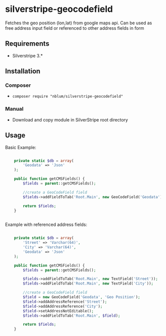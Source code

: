 # silverstripe-geocodefield

Fetches the geo position (lon,lat) from google maps api.
Can be used as free address input field or referenced to other address fields in form

## Requirements
* Silverstripe 3.*

## Installation
### Composer
* `composer require "nblum/silverstripe-geocodefield"`

### Manual
* Download and copy module in SilverStripe root directory

## Usage

Basic Example:

```php

    private static $db = array(
        'Geodata' => 'Json'
    );

    public function getCMSFields() {
        $fields = parent::getCMSFields();

        //create a GeoCodeField field
        $fields->addFieldToTab('Root.Main', new GeoCodeField('Geodata'));

        return $fields;
    }
    
```

Example with referenced address fields:

```php

    private static $db = array(
        'Street' => 'Varchar(64)',
        'City' => 'Varchar(64)',
        'Geodata' => 'Json'
    );

    public function getCMSFields() {
        $fields = parent::getCMSFields();

        $fields->addFieldToTab('Root.Main', new TextField('Street'));
        $fields->addFieldToTab('Root.Main', new TextField('City'));

        //create a GeoCodeField field
        $field = new GeoCodeField('Geodata', 'Geo Position');
        $field->addAddressReference('Street');
        $field->addAddressReference('City');
        $field->setAddressNotEditable();
        $fields->addFieldToTab('Root.Main', $field);

        return $fields;
    }
    
```
